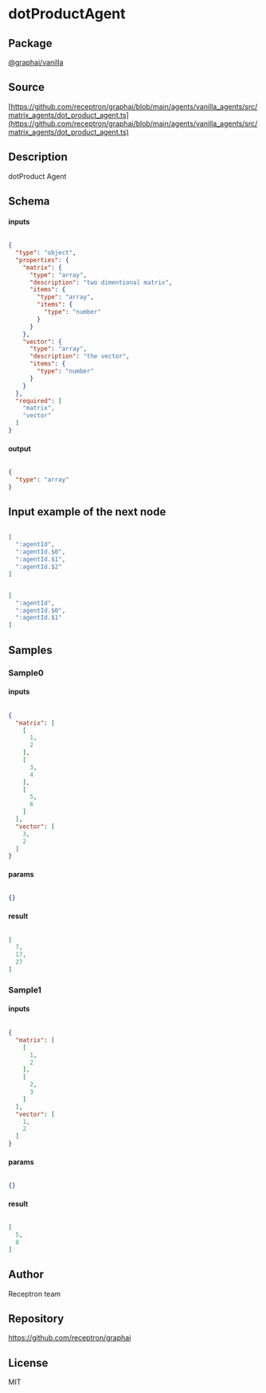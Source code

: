 # dotProductAgent

## Package
[@graphai/vanilla](https://www.npmjs.com/package/@graphai/vanilla)
## Source
[https://github.com/receptron/graphai/blob/main/agents/vanilla_agents/src/matrix_agents/dot_product_agent.ts](https://github.com/receptron/graphai/blob/main/agents/vanilla_agents/src/matrix_agents/dot_product_agent.ts)

## Description

dotProduct Agent

## Schema

#### inputs

```json

{
  "type": "object",
  "properties": {
    "matrix": {
      "type": "array",
      "description": "two dimentional matrix",
      "items": {
        "type": "array",
        "items": {
          "type": "number"
        }
      }
    },
    "vector": {
      "type": "array",
      "description": "the vector",
      "items": {
        "type": "number"
      }
    }
  },
  "required": [
    "matrix",
    "vector"
  ]
}

````

#### output

```json

{
  "type": "array"
}

````

## Input example of the next node

```json

[
  ":agentId",
  ":agentId.$0",
  ":agentId.$1",
  ":agentId.$2"
]

````
```json

[
  ":agentId",
  ":agentId.$0",
  ":agentId.$1"
]

````

## Samples

### Sample0

#### inputs

```json

{
  "matrix": [
    [
      1,
      2
    ],
    [
      3,
      4
    ],
    [
      5,
      6
    ]
  ],
  "vector": [
    3,
    2
  ]
}

````

#### params

```json

{}

````

#### result

```json

[
  7,
  17,
  27
]

````
### Sample1

#### inputs

```json

{
  "matrix": [
    [
      1,
      2
    ],
    [
      2,
      3
    ]
  ],
  "vector": [
    1,
    2
  ]
}

````

#### params

```json

{}

````

#### result

```json

[
  5,
  8
]

````

## Author

Receptron team

## Repository

https://github.com/receptron/graphai

## License

MIT

